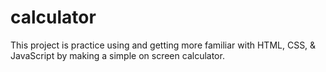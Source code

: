 # calculator

This project is practice using and getting more familiar with HTML, CSS, & JavaScript by making a simple on screen calculator.
